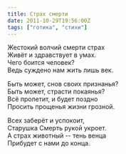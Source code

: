 ```yaml
---
title: Страх смерти
date: 2011-10-29T19:56:00Z
tags: ["готика", "стихи"]
---
```


Жестокий волчий смерти страх  
Живёт и здравствует в умах.  
Чего боится человек?  
Ведь суждено нам жить лишь век.

Быть может, снов своих признанья?  
Быть может, страсти покаянья?  
Всё пролетит, и будет поздно  
Просить прощенья жизни грозной.

Всех заберёт и успокоит,  
Старушка Смерть рукой укроет.  
А страх животный -- тень венца  
Прибудет с нами до конца.


